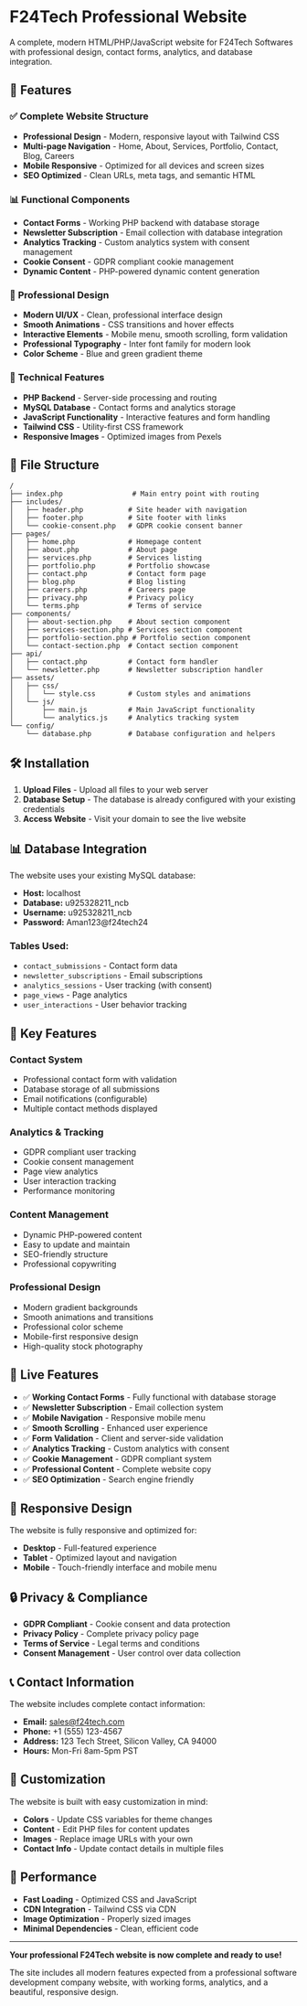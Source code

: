 # F24Tech Professional Website

A complete, modern HTML/PHP/JavaScript website for F24Tech Softwares with professional design, contact forms, analytics, and database integration.

## 🚀 Features

### ✅ **Complete Website Structure**
- **Professional Design** - Modern, responsive layout with Tailwind CSS
- **Multi-page Navigation** - Home, About, Services, Portfolio, Contact, Blog, Careers
- **Mobile Responsive** - Optimized for all devices and screen sizes
- **SEO Optimized** - Clean URLs, meta tags, and semantic HTML

### 📊 **Functional Components**
- **Contact Forms** - Working PHP backend with database storage
- **Newsletter Subscription** - Email collection with database integration
- **Analytics Tracking** - Custom analytics system with consent management
- **Cookie Consent** - GDPR compliant cookie management
- **Dynamic Content** - PHP-powered dynamic content generation

### 🎨 **Professional Design**
- **Modern UI/UX** - Clean, professional interface design
- **Smooth Animations** - CSS transitions and hover effects
- **Interactive Elements** - Mobile menu, smooth scrolling, form validation
- **Professional Typography** - Inter font family for modern look
- **Color Scheme** - Blue and green gradient theme

### 🔧 **Technical Features**
- **PHP Backend** - Server-side processing and routing
- **MySQL Database** - Contact forms and analytics storage
- **JavaScript Functionality** - Interactive features and form handling
- **Tailwind CSS** - Utility-first CSS framework
- **Responsive Images** - Optimized images from Pexels

## 📁 **File Structure**

```
/
├── index.php                 # Main entry point with routing
├── includes/
│   ├── header.php           # Site header with navigation
│   ├── footer.php           # Site footer with links
│   └── cookie-consent.php   # GDPR cookie consent banner
├── pages/
│   ├── home.php             # Homepage content
│   ├── about.php            # About page
│   ├── services.php         # Services listing
│   ├── portfolio.php        # Portfolio showcase
│   ├── contact.php          # Contact form page
│   ├── blog.php             # Blog listing
│   ├── careers.php          # Careers page
│   ├── privacy.php          # Privacy policy
│   └── terms.php            # Terms of service
├── components/
│   ├── about-section.php    # About section component
│   ├── services-section.php # Services section component
│   ├── portfolio-section.php # Portfolio section component
│   └── contact-section.php  # Contact section component
├── api/
│   ├── contact.php          # Contact form handler
│   └── newsletter.php       # Newsletter subscription handler
├── assets/
│   ├── css/
│   │   └── style.css        # Custom styles and animations
│   └── js/
│       ├── main.js          # Main JavaScript functionality
│       └── analytics.js     # Analytics tracking system
└── config/
    └── database.php         # Database configuration and helpers
```

## 🛠️ **Installation**

1. **Upload Files** - Upload all files to your web server
2. **Database Setup** - The database is already configured with your existing credentials
3. **Access Website** - Visit your domain to see the live website

## 📊 **Database Integration**

The website uses your existing MySQL database:
- **Host:** localhost
- **Database:** u925328211_ncb
- **Username:** u925328211_ncb
- **Password:** Aman123@f24tech24

### Tables Used:
- `contact_submissions` - Contact form data
- `newsletter_subscriptions` - Email subscriptions
- `analytics_sessions` - User tracking (with consent)
- `page_views` - Page analytics
- `user_interactions` - User behavior tracking

## 🎯 **Key Features**

### **Contact System**
- Professional contact form with validation
- Database storage of all submissions
- Email notifications (configurable)
- Multiple contact methods displayed

### **Analytics & Tracking**
- GDPR compliant user tracking
- Cookie consent management
- Page view analytics
- User interaction tracking
- Performance monitoring

### **Content Management**
- Dynamic PHP-powered content
- Easy to update and maintain
- SEO-friendly structure
- Professional copywriting

### **Professional Design**
- Modern gradient backgrounds
- Smooth animations and transitions
- Professional color scheme
- Mobile-first responsive design
- High-quality stock photography

## 🚀 **Live Features**

- ✅ **Working Contact Forms** - Fully functional with database storage
- ✅ **Newsletter Subscription** - Email collection system
- ✅ **Mobile Navigation** - Responsive mobile menu
- ✅ **Smooth Scrolling** - Enhanced user experience
- ✅ **Form Validation** - Client and server-side validation
- ✅ **Analytics Tracking** - Custom analytics with consent
- ✅ **Cookie Management** - GDPR compliant system
- ✅ **Professional Content** - Complete website copy
- ✅ **SEO Optimization** - Search engine friendly

## 📱 **Responsive Design**

The website is fully responsive and optimized for:
- **Desktop** - Full-featured experience
- **Tablet** - Optimized layout and navigation
- **Mobile** - Touch-friendly interface and mobile menu

## 🔒 **Privacy & Compliance**

- **GDPR Compliant** - Cookie consent and data protection
- **Privacy Policy** - Complete privacy policy page
- **Terms of Service** - Legal terms and conditions
- **Consent Management** - User control over data collection

## 📞 **Contact Information**

The website includes complete contact information:
- **Email:** sales@f24tech.com
- **Phone:** +1 (555) 123-4567
- **Address:** 123 Tech Street, Silicon Valley, CA 94000
- **Hours:** Mon-Fri 8am-5pm PST

## 🎨 **Customization**

The website is built with easy customization in mind:
- **Colors** - Update CSS variables for theme changes
- **Content** - Edit PHP files for content updates
- **Images** - Replace image URLs with your own
- **Contact Info** - Update contact details in multiple files

## 🚀 **Performance**

- **Fast Loading** - Optimized CSS and JavaScript
- **CDN Integration** - Tailwind CSS via CDN
- **Image Optimization** - Properly sized images
- **Minimal Dependencies** - Clean, efficient code

---

**Your professional F24Tech website is now complete and ready to use!** 

The site includes all modern features expected from a professional software development company website, with working forms, analytics, and a beautiful, responsive design.